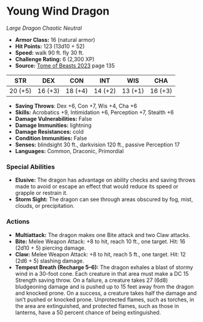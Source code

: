 # Young Wind Dragon

*Large* *Dragon* *Chaotic Neutral*

- **Armor Class:** 16 (natural armor)
- **Hit Points:** 123 (13d10 + 52)
- **Speed:** walk 90 ft. fly 30 ft.
- **Challenge Rating:** 6 (2,300 XP)
- **Source:** [Tome of Beasts 2023](https://koboldpress.com/kpstore/product/tome-of-beasts-1-2023-edition/) page 135

| STR | DEX | CON | INT | WIS | CHA |
| --- | --- | --- | --- | --- | --- |
| 20 (+5) | 16 (+3) | 18 (+4) | 14 (+2) | 13 (+1) | 16 (+3) |

- **Saving Throws**: Dex +6, Con +7, Wis +4, Cha +6
- **Skills:** Acrobatics +9, Intimidation +6, Perception +7, Stealth +6
- **Damage Vulnerabilities:** False
- **Damage Immunities:** lightning
- **Damage Resistances:** cold
- **Condition Immunities:** False
- **Senses:** blindsight 30 ft., darkvision 120 ft., passive Perception 17
- **Languages:** Common, Draconic, Primordial

### Special Abilities

- **Elusive:** The dragon has advantage on ability checks and saving throws made to avoid or escape an effect that would reduce its speed or grapple or restrain it.
- **Storm Sight:** The dragon can see through areas obscured by fog, mist, clouds, or precipitation.

### Actions

- **Multiattack:** The dragon makes one Bite attack and two Claw attacks.
- **Bite:** Melee Weapon Attack: +8 to hit, reach 10 ft., one target. Hit: 16 (2d10 + 5) piercing damage.
- **Claw:** Melee Weapon Attack: +8 to hit, reach 5 ft., one target. Hit: 12 (2d6 + 5) slashing damage.
- **Tempest Breath (Recharge 5–6):** The dragon exhales a blast of stormy wind in a 30-foot cone. Each creature in that area must make a DC 15 Strength saving throw. On a failure, a creature takes 27 (6d8) bludgeoning damage and is pushed up to 15 feet away from the dragon and knocked prone. On a success, a creature takes half the damage and isn’t pushed or knocked prone. Unprotected flames, such as torches, in the area are extinguished, and protected flames, such as those in lanterns, have a 50 percent chance of being extinguished.
